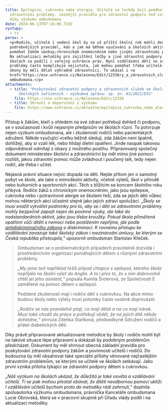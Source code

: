 ```yaml
---
title: Epilepsie, cukrovka nebo alergie. Učitelé se leckdy bojí pomáhat žákům se
  zdravotními problémy. Jasnější pravidla pro zdravotní podporu teď vznikají i
  díky výzkumu ombudsmana
date: 2024-06-13T07:16:06.719Z
vystupy:
  - tz
perex: >
  <p>Rodiče, učitelé i vedení škol by se už příští školní rok mohli dočkat
  podrobnějších pravidel, kdo a jak má během vyučování a školních aktivit
  pomáhat žákům s&nbsp;chronickým onemocněním nebo jinými zdravotními problémy.
  Na aktualizaci metodiky pro zajištění léčby a jiné zdravotní podpory dětí ve
  školách se podílí i veřejný ochránce práv. Nyní vzdělávání dětí se zdravotními
  problémy často komplikuje nejistota, jak mohou pomáhat třeba učitelé, a které
  úkony by měli dělat výhradně zdravotníci. To ukázal i <a
  href="https://eso.ochrance.cz/Nalezene/Edit/12336ry_a_zdravotnich_sluzeb_ve_skolach_a_skolskych_zarizenich/">výzkum</a>
  ombudsmana.</p>
attachments:
  - title: "Poskytování zdravotní podpory a zdravotních služeb ve školách a
      školských zařízeních – výzkumná zpráva: sp. zn. 63/2022/DIS"
    file: https://eso.ochrance.cz/Nalezene/Edit/12336
  - title: Shrnutí a doporučení z výzkumu
    file: https://www.ochrance.cz/aktualne/epilepsie_cukrovka_nebo_alergie-_ucitele_se_leckdy_boji_pomahat_zakum_se_zdravotnimi_problemy-_jasnejsi_pravidla_pro_zdravotni_podporu_ted_vznikaji_i_diky_vyzkumu_ombudsmana/63-2022-dis_shrnuti_a_doporuceni.pdf
---
```

<p>Přístup k&nbsp;žákům, kteří s ohledem na své zdraví potřebují dohled či podporu, se v&nbsp;současnosti i kvůli nejasným předpisům ve školách různí. To potvrzuje nejen výzkum ombudsmana, ale i zkušenosti rodičů nebo pacientských sdružení. Někde vyučující vcelku běžně sledují, zda žákům není špatně, dohlížejí, aby si vzali lék, nebo hlídají dietní opatření. Jinde naopak takovou odpovědnost odmítají z&nbsp;obavy z&nbsp;možného postihu. Připravovaný společný dokument ministerstev školství a zdravotnictví by měl mimo jiné pomoci rozlišit, jakou zdravotní pomoc může zvládnout i poučený laik, tedy nejen rodič, ale třeba i učitel.</p>

<p>Nejasná právní situace nejvíc dopadá na děti. Nejde přitom jen o samotný pobyt ve škole, ale také o mimoškolní aktivity, včetně výletů, škol v přírodě nebo kulturních a sportovních akcí. Těch s&nbsp;blížícím se koncem školního roku přibývá. Rodiče žáků s&nbsp;chronickým onemocněním, jako jsou epilepsie, cukrovka nebo i potravinové alergie se školami řeší, zda se jejich děti vůbec mohou některých akcí účastnit stejně jako jejich zdraví spolužáci. &bdquo;<em>Školy se musí snažit vytvářet podmínky pro to, aby se i děti se zdravotními problémy mohly bezpečně zapojit nejen do povinné výuky, ale také do nadstandardních aktivit, jako jsou třeba kroužky. </em><em>Pokud škola přiměřená opatření vůči dítěti s&nbsp;nemocí nebo&nbsp;postižením nepřijme, jde podle </em><a href="https://www.zakonyprolidi.cz/cs/2009-198#p3"><em>antidiskriminačního zákona</em></a><em> o&nbsp;diskriminaci. K rovnému přístupu ke vzdělávání zavazuje také školský zákon i mezinárodní úmluvy, ke kterým se Česká republika přistoupila,&ldquo; </em>upozornil ombudsman Stanislav Křeček.</p>

<blockquote>
<p>Ombudsman se o problematických případech pravidelně dozvídá i prostřednictvím organizací pomáhajících dětem s&nbsp;různými zdravotními problémy.</p>

<p><em>&bdquo;My jsme teď například řešili případ chlapce s&nbsp;epilepsií, kterého škola nepřijala na školní výlet do Anglie. A to i přes to, že s&nbsp;ním dobrovolně chtěl jet jeho asistent,&ldquo;</em> popsala Kamila Šrolerová, ze Společnosti E zaměřené na pomoc dětem&nbsp;s epilepsií.&nbsp;</p>

<p>Podobné zkušenosti mají i rodiče dětí s&nbsp;cukrovkou. Na akce mimo budovu školy nebo výlety musí potomky často osobně doprovázet.</p>

<p><em>&bdquo;Rodiče se nás pravidelně ptají, co mají dělat a na co mají nárok. Musí také chodit do práce a potřebují vědět, že na jejich dítě někdo dohlédne,&ldquo;</em> shrnula Zdeňka Staňková, předsedkyně Sdružení rodičů a přátel diabetických dětí.</p>
</blockquote>

<p>Díky právě připravované aktualizované metodice by školy i rodiče mohli být na takové situace lépe připravení a dokázali by podobným problémům předcházet. Dokument by měl shrnout obecná základní pravidla pro poskytování zdravotní podpory žákům a povinnosti učitelů i rodičů. Do budoucna by měl obsahovat také speciální přílohy věnované nejčastějším zdravotním problémům, se kterými se učitelé ve školách setkávají. Jako první vzniká příloha týkající se zdravotní podpory dětem s&nbsp;cukrovkou.&nbsp;&nbsp;</p>

<p><em>&bdquo;Náš výzkum na školách ukázal, že důležitá je také osvěta a vzdělávání učitelů. Ti se pak mohou přestat obávat, že dítěti neodbornou pomocí ublíží. I vzdělávání učitelů bychom proto do metodiky rádi zahrnuli,&ldquo;</em> doplnila spoluautorka výzkumu ombudsmana, právnička Kanceláře ombudsmana Lucie Obrovská, která se v&nbsp;pracovní skupině při Úřadu vlády podílí i na aktualizaci metodiky.</p>
